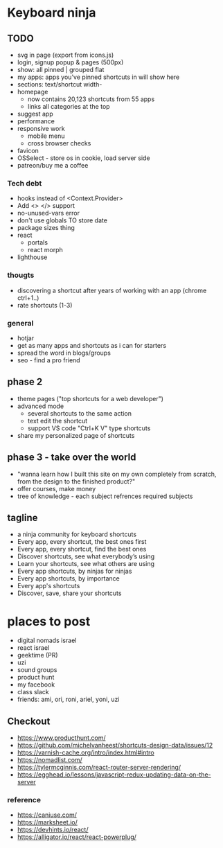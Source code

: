 # Keyboard ninja

## TODO

- svg in page (export from icons.js)
- login, signup popup & pages (500px)
- show: all pinned | grouped flat
- my apps: apps you've pinned shortcuts in will show here
- sections: text/shortcut width-
- homepage
  - now contains 20,123 shortcuts from 55 apps
  - links all categories at the top
- suggest app
- performance
- responsive work
  - mobile menu
  - cross browser checks
- favicon
- OSSelect - store os in cookie, load server side
- patreon/buy me a coffee

### Tech debt

- hooks instead of <Context.Provider>
- Add <> </> support
- no-unused-vars error
- don't use globals TO store date
- package sizes thing
- react
  - portals
  - react morph
- lighthouse

### thougts

- discovering a shortcut after years of working with an app (chrome ctrl+1..)
- rate shortcuts (1-3)

### general

- hotjar
- get as many apps and shortcuts as i can for starters
- spread the word in blogs/groups
- seo - find a pro friend

## phase 2

- theme pages ("top shortcuts for a web developer")
- advanced mode
  - several shortcuts to the same action
  - text edit the shortcut
  - support VS code "Ctrl+K V" type shortcuts
- share my personalized page of shortcuts

## phase 3 - take over the world

- "wanna learn how I built this site on my own completely from scratch, from the design to the finished product?"
- offer courses, make money
- tree of knowledge - each subject refrences required subjects

## tagline

- a ninja community for keyboard shortcuts
- Every app, every shortcut, the best ones first
- Every app, every shortcut, find the best ones
- Discover shortcuts, see what everybody’s using
- Learn your shortcuts, see what others are using
- Every app shortcuts, by ninjas for ninjas
- Every app shortcuts, by importance
- Every app's shortcuts
- Discover, save, share your shortcuts

# places to post

- digital nomads israel
- react israel
- geektime (PR)
- uzi
- sound groups
- product hunt
- my facebook
- class slack
- friends: ami, ori, roni, ariel, yoni, uzi

## Checkout

- https://www.producthunt.com/
- https://github.com/michelvanheest/shortcuts-design-data/issues/12
- https://varnish-cache.org/intro/index.html#intro
- https://nomadlist.com/
- https://tylermcginnis.com/react-router-server-rendering/
- https://egghead.io/lessons/javascript-redux-updating-data-on-the-server

### reference

- https://caniuse.com/
- https://marksheet.io/
- https://devhints.io/react/
- https://alligator.io/react/react-powerplug/
